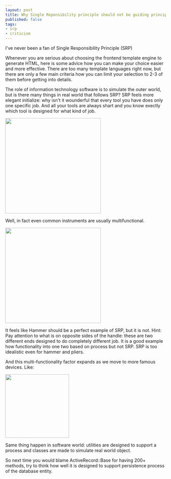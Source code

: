 ```yaml
---
layout: post
title: Why Single Reponsibility principle should not be guiding principle
published: false
tags: 
- srp
- criticism
---
```


I've never been a fan of Single Responsibility Principle (SRP)

Whenever you are serious about choosing the frontend template engine to generate HTML, here is some advice how you can make your choice easier and 
more effective. There are too many template languages right now, but there are only a few main criteria how you can limit your selection to 2-3 of them before
getting into details.


<!--more-->

The role of information technology software is to simulate the outer world, but is there many things in real world that follows SRP?
SRP feels more elegant initialize: why isn't it wounderful that every tool you have does only one specific job. And all your tools are always shart and you know exectly which tool is designed for what kind of job.

<img src="http://www.evansclarke.com.au/Lib/tools.JPG" width="300px"/>


Well, in fact even common instruments are usually multifunctional.

<img src="http://upload.wikimedia.org/wikipedia/commons/8/84/Claw-hammer.jpg" width="300px"/>

It feels like Hammer should be a perfect example of SRP, but it is not. 
Hint: Pay attention to what is on opposite sides of the handle: these are two different ends designed to do completely different job.
It is a good example how functionality into one two based on process but not SRP. SRP is too idealistic even for hammer and pliers.

And this multi-functionality factor expands as we move to more famous devices. Like:

<img src="http://store.storeimages.cdn-apple.com/4428/as-images.apple.com/is/image/AppleInc/aos/published/images/i/ph/iphone6/plus/iphone6-plus-box-space-gray-2014?wid=478&hei=595&fmt=jpeg&qlt=95&op_sharpen=0&resMode=bicub&op_usm=0.5,0.5,0,0&iccEmbed=0&layer=comp&.v=1411520743411" width="200px"/>

Same thing happen in software world: utilities are designed to support a process and classes are made to simulate real world object.

So next time you would blame ActiveRecord::Base for having 200+ methods, try to think how well it is designed to support persistence process of the database entity.



